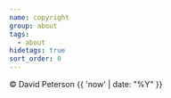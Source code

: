 ```yaml
---
name: copyright
group: about
tags:
  - about
hidetags: true
sort_order: 0
---
```

<div>&copy; David Peterson {{ 'now' | date: "%Y" }}</div>
